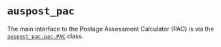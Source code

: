 # `auspost_pac`

The main interface to the Postage Assessment Calculator (PAC) is via
the [`auspost_pac.pac.PAC`](pac.md) class.
